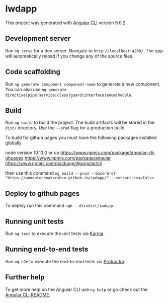 # Iwdapp

This project was generated with [Angular CLI](https://github.com/angular/angular-cli) version 9.0.2.

## Development server

Run `ng serve` for a dev server. Navigate to `http://localhost:4200/`. The app will automatically reload if you change any of the source files.

## Code scaffolding

Run `ng generate component component-name` to generate a new component. You can also use `ng generate directive|pipe|service|class|guard|interface|enum|module`.

## Build

Run `ng build` to build the project. The build artifacts will be stored in the `dist/` directory. Use the `--prod` flag for a production build.

To build for github pages you must have the following packages installed globally

node version 10.13.0 or up
https://www.npmjs.com/package/angular-cli-ghpages
https://www.npmjs.com/package/angular
https://www.npmjs.com/package/@angular/cli

then use this command
`ng build --prod --base-href "https://womentechmakersbcn.github.io/iwdapp/" --extract-css=false`

## Deploy to github pages

To deploy run this command
`ngh --dir=dist/iwdapp`

## Running unit tests

Run `ng test` to execute the unit tests via [Karma](https://karma-runner.github.io).

## Running end-to-end tests

Run `ng e2e` to execute the end-to-end tests via [Protractor](http://www.protractortest.org/).

## Further help

To get more help on the Angular CLI use `ng help` or go check out the [Angular CLI README](https://github.com/angular/angular-cli/blob/master/README.md).
